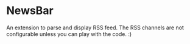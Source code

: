 NewsBar
=======

An extension to parse and display RSS feed. The RSS channels are not configurable unless you can play with the code. :)
